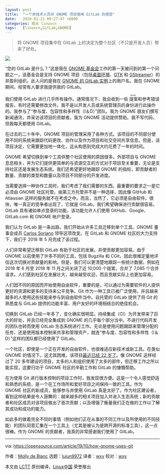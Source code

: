 ```yaml
---
layout: post
title:	"一个非技术人员对 GNOME 项目使用 GitLab 的感受"
date:	2020-01-21 09:27:47 +0800 
categories:	观点 linuxcn 
tags:	[linuxcn,GitLab,GNOME]
---
```




> 
> 将 GNOME 项目集中在 GitLab 上的决定为整个社区（不只是开发人员）带来了好处。
> 
> 
> 


![](/Asserts/Images//attachment/album/202001/21/092730tnmm64nnvm5mnnnz.jpg)


“您的 GitLab 是什么？”这是我在 [GNOME 基金会](https://www.gnome.org/foundation/)工作的第一天被问到的第一个问题之一，该基金会是支持 GNOME 项目（包括[桌面环境](https://gnome.org/)、[GTK](https://www.gtk.org/) 和 [GStreamer](https://gstreamer.freedesktop.org/)）的非盈利组织。此人问的是我在 [GNOME 的 GitLab 实例](https://gitlab.gnome.org/)上的用户名。我在 GNOME 期间，经常有人要求我提供我的 GitLab。


我们使用 GitLab 进行几乎所有操作。通常情况下，我会收到一些<ruby> 提案 <rt>  issue </rt></ruby>和参考错误报告，有时还需要修改文件。我不是以开发人员或系统管理员的身份进行此操作的。我参与了“参与度、包容性和多样性（I＆D）”团队。我为 GNOME 朋友们撰写新闻通讯，并采访该项目的贡献者。我为 GNOME 活动提供赞助。我不写代码，但我每天都使用 GitLab。


在过去的二十年中，GNOME 项目的管理采用了各种方式。该项目的不同部分使用不同的系统来跟踪代码更改、协作以及作为项目和社交空间共享信息。但是，该项目决定，它需要更加地一体化，这从构思到完成大约花费了一年的时间。


GNOME 希望切换到单个工具供整个社区使用的原因很多。外部项目与 GNOME 息息相关，并为它们提供更简单的与资源交互的方式对于项目至关重要，无论是支持社区还是发展生态系统。我们还希望更好地跟踪 GNOME 的指标，即贡献者的数量、贡献的类型和数量以及项目不同部分的开发进度。


当需要选择一种协作工具时，我们考虑了我们需要的东西。最重要的要求之一是它必须由 GNOME 社区托管。由第三方托管并不是一种选择，因此像 GitHub 和 Atlassian 这样的服务就不在考虑之中。而且，当然了，它必须是自由软件。很快，唯一真正的竞争者出现了，它就是 GitLab。我们希望确保进行贡献很容易。GitLab 具有诸如单点登录的功能，该功能允许人们使用 GitHub、Google、GitLab.com 和 GNOME 帐户登录。


我们认为 GitLab 是一条出路，我们开始从许多工具迁移到单个工具。GNOME 董事会成员 [Carlos Soriano](https://twitter.com/csoriano1618?lang=en) 领导这项改变。在 GitLab 和 GNOME 社区的大力支持下，我们于 2018 年 5 月完成了该过程。


人们非常希望迁移到 GitLab 有助于社区的发展，并使贡献更加容易。由于 GNOME 以前使用了许多不同的工具，包括 Bugzilla 和 CGit，因此很难定量地评估这次切换对贡献量的影响。但是，我们可以更清楚地跟踪一些统计数据，例如在 2018 年 6 月至 2018 年 11 月之间关闭了近 10,000 个提案，合并了 7,085 个合并请求。人们感到社区在发展壮大，越来越受欢迎，而且贡献实际上也更加容易。


人们因不同的原因而开始使用自由软件，重要的是，可以通过为需要软件的人提供更好的资源和更多的支持来公平竞争。Git 作为一种工具已被广泛使用，并且越来越多的人使用这些技能来参与到自由软件当中。自托管的 GitLab 提供了将 Git 的熟悉度与 GitLab 提供的功能丰富、用户友好的环境相结合的绝佳机会。


切换到 GitLab 已经一年多了，变化确实很明显。持续集成（CI）为开发带来了巨大的好处，并且已经完全集成到 GNOME 的几乎每个部分当中。不进行代码开发的团队也转而使用 GitLab 生态系统进行工作。无论是使用问题跟踪来管理分配的任务，还是使用版本控制来共享和管理资产，就连“参与度、包容性和多样性（I＆D）”这样的团队都已经使用了 GitLab。


一个社区，即使是一个正在开发的自由软件，也很难适应新技术或新工具。在类似 GNOME 的情况下，这尤其困难，该项目[最近已经 22 岁了](https://opensource.com/article/19/8/poll-favorite-gnome-version)。像 GNOME 这样经过了 20 多年建设的项目，太多的人和组织使用了太多的部件，但迁移工作之所以能实现，这要归功于 GNOME 社区的辛勤工作和 GitLab 的慷慨帮助。


在为使用 Git 进行版本控制的项目工作时，我发现很方便。这是一个令人感觉舒适和熟悉的系统，是一个在工作场所和爱好项目之间保持一致的工具。作为 GNOME 社区的新成员，能够参与并使用 GitLab 真是太好了。作为社区建设者，看到这样结果是令人鼓舞的：越来越多的相关项目加入并进入生态系统；新的贡献者和社区成员对该项目做出了首次贡献；以及增强了衡量我们正在做的工作以了解其成功和成功的能力。


如此多的做着完全不同的事情（例如他们正在从事的不同工作以及所使用的不同技能）的团队同意汇集在一个工具上（尤其是被认为是跨开源的标准工具），这一点很棒。作为 GNOME 的贡献者，我真的非常感谢我们使用了 GitLab。




---


via: <https://opensource.com/article/19/10/how-gnome-uses-git>


作者：[Molly de Blanc](https://opensource.com/users/mollydb) 选题：[lujun9972](https://github.com/lujun9972) 译者：[wxy](https://github.com/wxy) 校对：[wxy](https://github.com/wxy)


本文由 [LCTT](https://github.com/LCTT/TranslateProject) 原创编译，[Linux中国](https://linux.cn/) 荣誉推出
